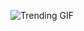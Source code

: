 
<!-- GIF_SECTION -->
![Trending GIF](https://media1.giphy.com/media/v1.Y2lkPThiYjIxNzcyNHJkZWtyYWhoNW01dWYzMWtoMjNvazZtb3NkZ3FocnFkMnRzcnJwYiZlcD12MV9naWZzX3NlYXJjaCZjdD1n/scZPhLqaVOM1qG4lT9/giphy.gif)
<!-- END_GIF_SECTION -->
